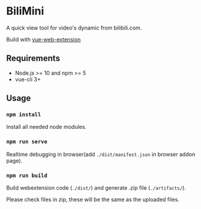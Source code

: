 # BiliMini
A quick view tool for video's dynamic from bilibili.com.

Build with [vue-web-extension](https://github.com/Kocal/vue-web-extension) 


## Requirements
- Node.js >= 10 and npm >= 5
- vue-cli 3+


## Usage

### `npm install`

Install all needed node modules.

### `npm run serve`

Realtime debugging in browser(add `./dist/manifest.json` in browser addon page).

### `npm run build`

Build webextension code (`./dist/`) and generate .zip file (`./artifacts/`).

Please check files in zip, these will be the same as the uploaded files.